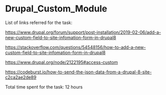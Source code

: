 # Drupal_Custom_Module

List of links referred for the task:

https://www.drupal.org/forum/support/post-installation/2019-02-06/add-a-new-custom-field-to-site-infomation-form-in-drupal8

https://stackoverflow.com/questions/54548156/how-to-add-a-new-custom-field-to-site-infomation-form-in-drupal8

https://www.drupal.org/node/2122195#access-custom

https://codeburst.io/how-to-send-the-json-data-from-a-drupal-8-site-c2ca2ae2de89

Total time spent for the task: 12 hours
